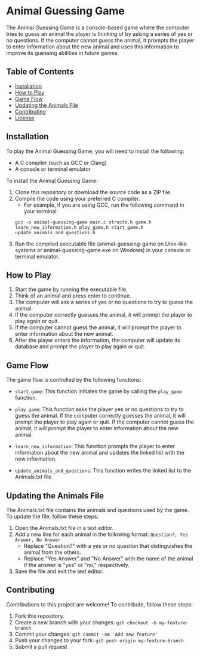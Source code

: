 

# Animal Guessing Game

The Animal Guessing Game is a console-based game where the computer tries to guess an animal the player is thinking of by asking a series of yes or no questions. If the computer cannot guess the animal, it prompts the player to enter information about the new animal and uses this information to improve its guessing abilities in future games.

## Table of Contents
- [Installation](#installation)
- [How to Play](#how-to-play)
- [Game Flow](#game-flow)
- [Updating the Animals File](#updating-the-animals-file)
- [Contributing](#contributing)
- [License](#license)

## Installation

To play the Animal Guessing Game, you will need to install the following:
- A C compiler (such as GCC or Clang)
- A console or terminal emulator

To install the Animal Guessing Game:
1. Clone this repository or download the source code as a ZIP file.
2. Compile the code using your preferred C compiler.
   - For example, if you are using GCC, run the following command in your terminal:
   ```
   gcc -o animal-guessing-game main.c structs.h game.h learn_new_information.h play_game.h start_game.h update_animals_and_questions.h
   ```
3. Run the compiled executable file (animal-guessing-game on Unix-like systems or animal-guessing-game.exe on Windows) in your console or terminal emulator.

## How to Play

1. Start the game by running the executable file.
2. Think of an animal and press enter to continue.
3. The computer will ask a series of yes or no questions to try to guess the animal.
4. If the computer correctly guesses the animal, it will prompt the player to play again or quit.
5. If the computer cannot guess the animal, it will prompt the player to enter information about the new animal.
6. After the player enters the information, the computer will update its database and prompt the player to play again or quit.

## Game Flow

The game flow is controlled by the following functions:

- `start_game`: This function initiates the game by calling the `play_game` function.

- `play_game`: This function asks the player yes or no questions to try to guess the animal. If the computer correctly guesses the animal, it will prompt the player to play again or quit. If the computer cannot guess the animal, it will prompt the player to enter information about the new animal.

- `learn_new_information`: This function prompts the player to enter information about the new animal and updates the linked list with the new information.

- `update_animals_and_questions`: This function writes the linked list to the Animals.txt file.

## Updating the Animals File

The Animals.txt file contains the animals and questions used by the game. To update the file, follow these steps:

1. Open the Animals.txt file in a text editor.
2. Add a new line for each animal in the following format: `Question?, Yes Answer, No Answer`
   - Replace "Question?" with a yes or no question that distinguishes the animal from the others.
   - Replace "Yes Answer" and "No Answer" with the name of the animal if the answer is "yes" or "no," respectively.
3. Save the file and exit the text editor.

## Contributing

Contributions to this project are welcome! To contribute, follow these steps:

1. Fork this repository.
2. Create a new branch with your changes: `git checkout -b my-feature-branch`
3. Commit your changes: `git commit -am 'Add new feature'`
4. Push your changes to your fork: `git push origin my-feature-branch`
5. Submit a pull request
